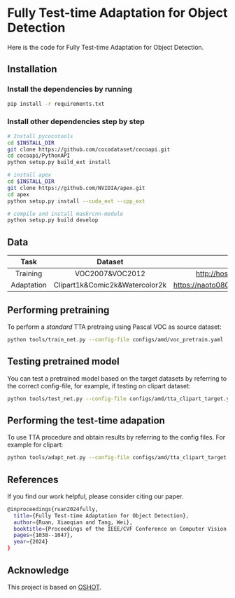 # Fully Test-time Adaptation for Object Detection
Here is the code for Fully Test-time Adaptation for Object Detection. 

## Installation
### Install the dependencies by running
```bash
pip install -r requirements.txt
```
### Install other dependencies step by step
```bash
# Install pycocotools
cd $INSTALL_DIR
git clone https://github.com/cocodataset/cocoapi.git
cd cocoapi/PythonAPI
python setup.py build_ext install

# install apex
cd $INSTALL_DIR
git clone https://github.com/NVIDIA/apex.git
cd apex
python setup.py install --cuda_ext --cpp_ext

# compile and install maskrcnn-module
python setup.py build develop

```
## Data
| Task | Dataset | Link   |
|:----------:|:----------:|:-------------:|
| Training  | VOC2007&VOC2012 | http://host.robots.ox.ac.uk/pascal/VOC/ |
| Adaptation | Clipart1k&Comic2k&Watercolor2k | https://naoto0804.github.io/cross_domain_detection/ |

## Performing pretraining 

To perform a *standard* TTA pretraing using Pascal VOC as source dataset:

```bash
python tools/train_net.py --config-file configs/amd/voc_pretrain.yaml
```

## Testing pretrained model

You can test a pretrained model based on the target datasets by referring to the correct config-file, for example, if testing on clipart dataset:

```bash
python tools/test_net.py --config-file configs/amd/tta_clipart_target.yaml --ckpt <pretrain_output_dir>/model_final.pth
```

## Performing the test-time adapation

To use TTA procedure and obtain results by referring to the config files. For example for clipart:

```bash
python tools/adapt_net.py --config-file configs/amd/tta_clipart_target.yaml --ckpt <pretrain_output_dir>/model_final.pth
```
## References
If you find our work helpful, please consider citing our paper.
```bash
@inproceedings{ruan2024fully,
  title={Fully Test-time Adaptation for Object Detection},
  author={Ruan, Xiaoqian and Tang, Wei},
  booktitle={Proceedings of the IEEE/CVF Conference on Computer Vision and Pattern Recognition},
  pages={1038--1047},
  year={2024}
}
```

## Acknowledge
This project is based on [OSHOT](https://github.com/VeloDC/oshot_detection). 
